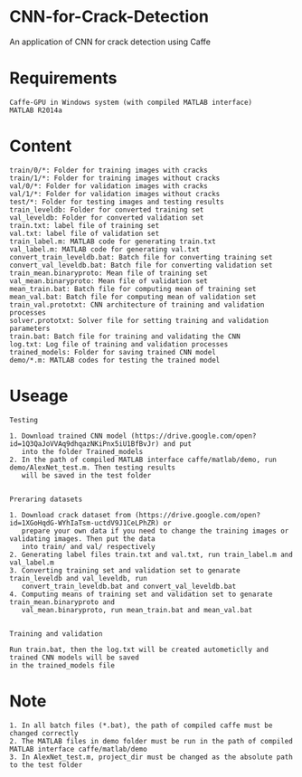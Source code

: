 # CNN-for-Crack-Detection
An application of CNN for crack detection using Caffe

# Requirements

    Caffe-GPU in Windows system (with compiled MATLAB interface)
    MATLAB R2014a

# Content

    train/0/*: Folder for training images with cracks
    train/1/*: Folder for training images without cracks
    val/0/*: Folder for validation images with cracks
    val/1/*: Folder for validation images without cracks
    test/*: Folder for testing images and testing results
    train_leveldb: Folder for converted training set
    val_leveldb: Folder for converted validation set
    train.txt: label file of training set
    val.txt: label file of validation set
    train_label.m: MATLAB code for generating train.txt
    val_label.m: MATLAB code for generating val.txt
    convert_train_leveldb.bat: Batch file for converting training set
    convert_val_leveldb.bat: Batch file for converting validation set
    train_mean.binaryproto: Mean file of training set
    val_mean.binaryproto: Mean file of validation set
    mean_train.bat: Batch file for computing mean of training set
    mean_val.bat: Batch file for computing mean of validation set
    train_val.prototxt: CNN architecture of training and validation processes
    solver.prototxt: Solver file for setting training and validation parameters
    train.bat: Batch file for training and validating the CNN
    log.txt: Log file of training and validation processes
    trained_models: Folder for saving trained CNN model
    demo/*.m: MATLAB codes for testing the trained model
    
# Useage

    Testing
    
    1. Download trained CNN model (https://drive.google.com/open?id=1Q3QaJoVVAq9dhqazNKiPnx5iU1BfBvJr) and put
       into the folder Trained_models
    2. In the path of compiled MATLAB interface caffe/matlab/demo, run demo/AlexNet_test.m. Then testing results
       will be saved in the test folder

    
    Preraring datasets
    
    1. Download crack dataset from (https://drive.google.com/open?id=1XGoHqdG-WYhIaTsm-uctdV9J1CeLPhZR) or
       prepare your own data if you need to change the training images or validating images. Then put the data
       into train/ and val/ respectively
    2. Generating label files train.txt and val.txt, run train_label.m and val_label.m
    3. Converting training set and validation set to genarate train_leveldb and val_leveldb, run
       convert_train_leveldb.bat and convert_val_leveldb.bat
    4. Computing means of training set and validation set to genarate train_mean.binaryproto and
       val_mean.binaryproto, run mean_train.bat and mean_val.bat
    
    
    Training and validation
    
    Run train.bat, then the log.txt will be created autometiclly and trained CNN models will be saved
    in the trained_models file
    
    
# Note
    1. In all batch files (*.bat), the path of compiled caffe must be changed correctly 
    2. The MATLAB files in demo folder must be run in the path of compiled MATLAB interface caffe/matlab/demo
    3. In AlexNet_test.m, project_dir must be changed as the absolute path to the test folder
